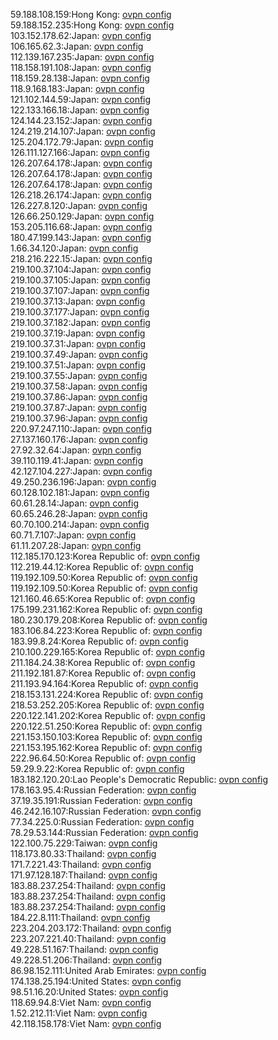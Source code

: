 59.188.108.159:Hong Kong: [ovpn config](vpn/59_188_108_159.ovpn)  
59.188.152.235:Hong Kong: [ovpn config](vpn/59_188_152_235.ovpn)  
103.152.178.62:Japan: [ovpn config](vpn/103_152_178_62.ovpn)  
106.165.62.3:Japan: [ovpn config](vpn/106_165_62_3.ovpn)  
112.139.167.235:Japan: [ovpn config](vpn/112_139_167_235.ovpn)  
118.158.191.108:Japan: [ovpn config](vpn/118_158_191_108.ovpn)  
118.159.28.138:Japan: [ovpn config](vpn/118_159_28_138.ovpn)  
118.9.168.183:Japan: [ovpn config](vpn/118_9_168_183.ovpn)  
121.102.144.59:Japan: [ovpn config](vpn/121_102_144_59.ovpn)  
122.133.166.18:Japan: [ovpn config](vpn/122_133_166_18.ovpn)  
124.144.23.152:Japan: [ovpn config](vpn/124_144_23_152.ovpn)  
124.219.214.107:Japan: [ovpn config](vpn/124_219_214_107.ovpn)  
125.204.172.79:Japan: [ovpn config](vpn/125_204_172_79.ovpn)  
126.111.127.166:Japan: [ovpn config](vpn/126_111_127_166.ovpn)  
126.207.64.178:Japan: [ovpn config](vpn/126_207_64_178.ovpn)  
126.207.64.178:Japan: [ovpn config](vpn/126_207_64_178.ovpn)  
126.207.64.178:Japan: [ovpn config](vpn/126_207_64_178.ovpn)  
126.218.26.174:Japan: [ovpn config](vpn/126_218_26_174.ovpn)  
126.227.8.120:Japan: [ovpn config](vpn/126_227_8_120.ovpn)  
126.66.250.129:Japan: [ovpn config](vpn/126_66_250_129.ovpn)  
153.205.116.68:Japan: [ovpn config](vpn/153_205_116_68.ovpn)  
180.47.199.143:Japan: [ovpn config](vpn/180_47_199_143.ovpn)  
1.66.34.120:Japan: [ovpn config](vpn/1_66_34_120.ovpn)  
218.216.222.15:Japan: [ovpn config](vpn/218_216_222_15.ovpn)  
219.100.37.104:Japan: [ovpn config](vpn/219_100_37_104.ovpn)  
219.100.37.105:Japan: [ovpn config](vpn/219_100_37_105.ovpn)  
219.100.37.107:Japan: [ovpn config](vpn/219_100_37_107.ovpn)  
219.100.37.13:Japan: [ovpn config](vpn/219_100_37_13.ovpn)  
219.100.37.177:Japan: [ovpn config](vpn/219_100_37_177.ovpn)  
219.100.37.182:Japan: [ovpn config](vpn/219_100_37_182.ovpn)  
219.100.37.19:Japan: [ovpn config](vpn/219_100_37_19.ovpn)  
219.100.37.31:Japan: [ovpn config](vpn/219_100_37_31.ovpn)  
219.100.37.49:Japan: [ovpn config](vpn/219_100_37_49.ovpn)  
219.100.37.51:Japan: [ovpn config](vpn/219_100_37_51.ovpn)  
219.100.37.55:Japan: [ovpn config](vpn/219_100_37_55.ovpn)  
219.100.37.58:Japan: [ovpn config](vpn/219_100_37_58.ovpn)  
219.100.37.86:Japan: [ovpn config](vpn/219_100_37_86.ovpn)  
219.100.37.87:Japan: [ovpn config](vpn/219_100_37_87.ovpn)  
219.100.37.96:Japan: [ovpn config](vpn/219_100_37_96.ovpn)  
220.97.247.110:Japan: [ovpn config](vpn/220_97_247_110.ovpn)  
27.137.160.176:Japan: [ovpn config](vpn/27_137_160_176.ovpn)  
27.92.32.64:Japan: [ovpn config](vpn/27_92_32_64.ovpn)  
39.110.119.41:Japan: [ovpn config](vpn/39_110_119_41.ovpn)  
42.127.104.227:Japan: [ovpn config](vpn/42_127_104_227.ovpn)  
49.250.236.196:Japan: [ovpn config](vpn/49_250_236_196.ovpn)  
60.128.102.181:Japan: [ovpn config](vpn/60_128_102_181.ovpn)  
60.61.28.14:Japan: [ovpn config](vpn/60_61_28_14.ovpn)  
60.65.246.28:Japan: [ovpn config](vpn/60_65_246_28.ovpn)  
60.70.100.214:Japan: [ovpn config](vpn/60_70_100_214.ovpn)  
60.71.7.107:Japan: [ovpn config](vpn/60_71_7_107.ovpn)  
61.11.207.28:Japan: [ovpn config](vpn/61_11_207_28.ovpn)  
112.185.170.123:Korea Republic of: [ovpn config](vpn/112_185_170_123.ovpn)  
112.219.44.12:Korea Republic of: [ovpn config](vpn/112_219_44_12.ovpn)  
119.192.109.50:Korea Republic of: [ovpn config](vpn/119_192_109_50.ovpn)  
119.192.109.50:Korea Republic of: [ovpn config](vpn/119_192_109_50.ovpn)  
121.160.46.65:Korea Republic of: [ovpn config](vpn/121_160_46_65.ovpn)  
175.199.231.162:Korea Republic of: [ovpn config](vpn/175_199_231_162.ovpn)  
180.230.179.208:Korea Republic of: [ovpn config](vpn/180_230_179_208.ovpn)  
183.106.84.223:Korea Republic of: [ovpn config](vpn/183_106_84_223.ovpn)  
183.99.8.24:Korea Republic of: [ovpn config](vpn/183_99_8_24.ovpn)  
210.100.229.165:Korea Republic of: [ovpn config](vpn/210_100_229_165.ovpn)  
211.184.24.38:Korea Republic of: [ovpn config](vpn/211_184_24_38.ovpn)  
211.192.181.87:Korea Republic of: [ovpn config](vpn/211_192_181_87.ovpn)  
211.193.94.164:Korea Republic of: [ovpn config](vpn/211_193_94_164.ovpn)  
218.153.131.224:Korea Republic of: [ovpn config](vpn/218_153_131_224.ovpn)  
218.53.252.205:Korea Republic of: [ovpn config](vpn/218_53_252_205.ovpn)  
220.122.141.202:Korea Republic of: [ovpn config](vpn/220_122_141_202.ovpn)  
220.122.51.250:Korea Republic of: [ovpn config](vpn/220_122_51_250.ovpn)  
221.153.150.103:Korea Republic of: [ovpn config](vpn/221_153_150_103.ovpn)  
221.153.195.162:Korea Republic of: [ovpn config](vpn/221_153_195_162.ovpn)  
222.96.64.50:Korea Republic of: [ovpn config](vpn/222_96_64_50.ovpn)  
59.29.9.22:Korea Republic of: [ovpn config](vpn/59_29_9_22.ovpn)  
183.182.120.20:Lao People's Democratic Republic: [ovpn config](vpn/183_182_120_20.ovpn)  
178.163.95.4:Russian Federation: [ovpn config](vpn/178_163_95_4.ovpn)  
37.19.35.191:Russian Federation: [ovpn config](vpn/37_19_35_191.ovpn)  
46.242.16.107:Russian Federation: [ovpn config](vpn/46_242_16_107.ovpn)  
77.34.225.0:Russian Federation: [ovpn config](vpn/77_34_225_0.ovpn)  
78.29.53.144:Russian Federation: [ovpn config](vpn/78_29_53_144.ovpn)  
122.100.75.229:Taiwan: [ovpn config](vpn/122_100_75_229.ovpn)  
118.173.80.33:Thailand: [ovpn config](vpn/118_173_80_33.ovpn)  
171.7.221.43:Thailand: [ovpn config](vpn/171_7_221_43.ovpn)  
171.97.128.187:Thailand: [ovpn config](vpn/171_97_128_187.ovpn)  
183.88.237.254:Thailand: [ovpn config](vpn/183_88_237_254.ovpn)  
183.88.237.254:Thailand: [ovpn config](vpn/183_88_237_254.ovpn)  
183.88.237.254:Thailand: [ovpn config](vpn/183_88_237_254.ovpn)  
184.22.8.111:Thailand: [ovpn config](vpn/184_22_8_111.ovpn)  
223.204.203.172:Thailand: [ovpn config](vpn/223_204_203_172.ovpn)  
223.207.221.40:Thailand: [ovpn config](vpn/223_207_221_40.ovpn)  
49.228.51.167:Thailand: [ovpn config](vpn/49_228_51_167.ovpn)  
49.228.51.206:Thailand: [ovpn config](vpn/49_228_51_206.ovpn)  
86.98.152.111:United Arab Emirates: [ovpn config](vpn/86_98_152_111.ovpn)  
174.138.25.194:United States: [ovpn config](vpn/174_138_25_194.ovpn)  
98.51.16.20:United States: [ovpn config](vpn/98_51_16_20.ovpn)  
118.69.94.8:Viet Nam: [ovpn config](vpn/118_69_94_8.ovpn)  
1.52.212.11:Viet Nam: [ovpn config](vpn/1_52_212_11.ovpn)  
42.118.158.178:Viet Nam: [ovpn config](vpn/42_118_158_178.ovpn)  
